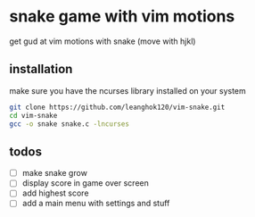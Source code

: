 # snake game with vim motions

get gud at vim motions with snake (move with hjkl)

## installation

make sure you have the ncurses library installed on your system

```sh
git clone https://github.com/leanghok120/vim-snake.git
cd vim-snake
gcc -o snake snake.c -lncurses
```

## todos

- [ ] make snake grow
- [ ] display score in game over screen
- [ ] add highest score
- [ ] add a main menu with settings and stuff
